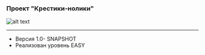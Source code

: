 ### Проект "Крестики-нолики"
![alt text](!https://github.com/olegbugrov/tictactoe/img/1439363371_cd52_2.jpg)
<hr>
<ul>
<li>Версия 1.0- SNAPSHOT</li>
<li>Реализован уровень EASY</li></ul>
